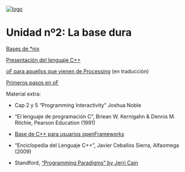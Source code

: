 [![logo](http://www.patriciogonzalezvivo.com/images/tutoriales/oF-workshop.jpg)](http://www.patriciogonzalezvivo.com)

# Unidad nº2: La base dura

[Bases de *nix](https://github.com/patriciogonzalezvivo/cursoOF/blob/master/unidad2/Cap_1_intro_a_unix.md)

[Presentación del lenguaje C++](https://github.com/patriciogonzalezvivo/cursoOF/blob/master/unidad2/Cap_2_Que_es_cpp.md)

[oF para aquellos que vienen de Processing](https://github.com/patriciogonzalezvivo/cursoOF/blob/master/unidad2/Cap_3_desde_processing.md) (en traducción)

[Primeros pasos en oF](https://github.com/patriciogonzalezvivo/cursoOF/blob/master/unidad2/Cap_4_Primeros_pasos.md)


Material extra:
- Cap 2 y 5 “Programming Interactivity” Joshua Noble

- “El lenguaje de programación C”, Briean W. Kernigahn & Dennis M. Ritchie, Pearson Education (1991)

- [Base de C++ para usuarios openFrameworks](http://www.doc.gold.ac.uk/~ma501ed/Open%20Frameworks.pdf)
- “Enciclopedia del Lenguaje C++”, Javier Ceballos Sierra, Alfaomega (2009)

- Standford, [“Programming Paradigms” by Jerri Cain](http://itunes.apple.com/us/itunes-u/programming-paradigms/id384233005)